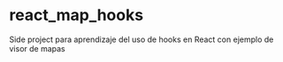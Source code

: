 # react_map_hooks
Side project para aprendizaje del uso de hooks en React con ejemplo de visor de mapas
